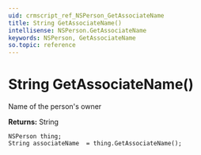 ```yaml
---
uid: crmscript_ref_NSPerson_GetAssociateName
title: String GetAssociateName()
intellisense: NSPerson.GetAssociateName
keywords: NSPerson, GetAssociateName
so.topic: reference
---
```


# String GetAssociateName()

Name of the person's owner

**Returns:** String

```crmscript
NSPerson thing;
String associateName  = thing.GetAssociateName();
```

